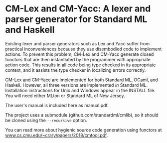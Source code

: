 CM-Lex and CM-Yacc: A lexer and parser generator for Standard ML and Haskell
============================================================================

Existing lexer and parser generators such as Lex and Yacc suffer from
practical inconveniences because they use disembodied code to
implement actions.  To prevent this problem, CM-Lex and CM-Yacc
generate closed functors that are then instantiated by the programmer
with appropriate action code.  This results in all code being type
checked in its appropriate context, and it assists the type checker in
localizing errors correctly.

CM-Lex and CM-Yacc are implemented for both Standard ML, OCaml, and Haskell.
However, all three versions are implemented *in* Standard ML.  Installation
instructions for Unix and Windows appear in the INSTALL file.  You
will need either MLton or Standard ML of New Jersey.

The user's manual is included here as manual.pdf.

The project uses a submodule (github.com/standardml/cmlib), so it
should be cloned using the `--recursive` option.

You can read more about hygienic source code generation using functors at
www.cs.cmu.edu/~crary/papers/2018/cmtool.pdf.
